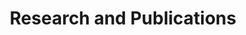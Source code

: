 ---
layout: default
modal-id: 1
title: Research and Publications
img: publication.jpg
alt: image-alt
description: "<h3>Previous Published Research</h3>

<h5><i>Arrival and departure windows of Atlantic sturgeon in the Chesapeake Bay, United States</i></h5>

Atlantic sturgeon that are a part of the Chesapeake Bay distinct population segment occupy the Chesapeake Bay before their spawning runs upriver. Determining when Atlantic sturgeon are in the Chesapeake Bay is important for managers to make informed decisions, because collisions with ships and fishing bycatch are of particular concern. Knowing exactly when Atlantic sturgeon are in the bay is vital for their conservation. This paper was accepted in the Fishery Bulletin [in press].<br><br>

<h5><i>Spatiotemporal Distributions of Species Detected within Virginia’s Offshore Lease Areas,  Volume 1 Sandbridge Shoal Borrow and Volume 2 The Virginia Wind Energy Lease Area A-0483</i></h5>

This project was contracted by the Department of the Interior to assess how the development of offshore windfarms may potentially impact different marine species. Using acoustic telemetry data, we assessed occupancy times of species of commercial, recreational, or conservation importance within the potential windfarm development area.  

<h3>Current Research</h3>

<h5><i>Master’s Thesis</i></h5>
In the works…"
---